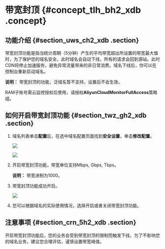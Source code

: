 # 带宽封顶 {#concept_tlh_bh2_xdb .concept}

## 功能介绍 {#section_uws_ch2_xdb .section}

带宽封顶功能是指当统计周期（5分钟）产生的平均带宽超出所设置的带宽最大值时，为了保护您的域名安全，此时域名会自动下线，所有的请求会回到源站。此时CDN将停止加速服务，避免异常流量带来的非日常消费。域名下线后，你可以在控制台重新启动域名。

**说明：** 带宽封顶的功能，泛域名暂不支持，设置后不会生效。

RAM子账号需云监控授权后使用，请授权**AliyunCloudMonitorFullAccess**策略组。

## 如何开启带宽封顶功能 {#section_twz_gh2_xdb .section}

1.  域名列表单击**配置**后，在选中域名配置页面找到**安全设置**，单击**修改配置**。

    ![](http://static-aliyun-doc.oss-cn-hangzhou.aliyuncs.com/assets/img/5175/3434_zh-CN.png)

    ![](http://static-aliyun-doc.oss-cn-hangzhou.aliyuncs.com/assets/img/5175/3435_zh-CN.png)

2.  开启带宽封顶功能，带宽单位支持Mbps, Gbps, Tbps。

    **说明：** 带宽进制为1000。

3.  带宽封顶功能成功开启。

    ![](http://static-aliyun-doc.oss-cn-hangzhou.aliyuncs.com/assets/img/5175/3436_zh-CN.png)

4.  您可以根据域名的实际使用情况，选择开启或者关闭带宽封顶功能。

## 注意事项 {#section_crn_5h2_xdb .section}

开启带宽封顶功能后，您的业务会受到带宽封顶的限制而触发下线，为了不影响您的域名业务，建议您合理评估，谨慎设置带宽峰值。

